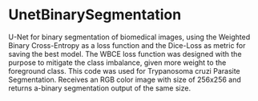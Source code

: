 # UnetBinarySegmentation
U-Net for binary segmentation of biomedical images, using the Weighted Binary Cross-Entropy as a loss function and the Dice-Loss as metric for saving the best model.  The WBCE loss function was designed with the purpose to mitigate the class imbalance, given more weight to the foreground class.
This code was used for Trypanosoma cruzi Parasite Segmentation. Receives an RGB color image with size of 256x256 and returns a-binary segmentation output of the same size.
